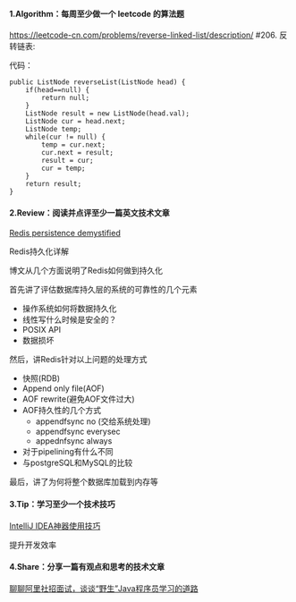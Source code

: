 #### 1.Algorithm：每周至少做一个 leetcode 的算法题

 
https://leetcode-cn.com/problems/reverse-linked-list/description/  #206. 反转链表: 

代码：
```
public ListNode reverseList(ListNode head) {
    if(head==null) {
        return null;
    }
    ListNode result = new ListNode(head.val);
    ListNode cur = head.next;
    ListNode temp;
    while(cur != null) { 
        temp = cur.next;
        cur.next = result;
        result = cur; 
        cur = temp;
    }
    return result;
}
```

#### 2.Review：阅读并点评至少一篇英文技术文章

[Redis persistence demystified](http://oldblog.antirez.com/post/redis-persistence-demystified.html)

Redis持久化详解

博文从几个方面说明了Redis如何做到持久化

首先讲了评估数据库持久层的系统的可靠性的几个元素
- 操作系统如何将数据持久化
- 线性写什么时候是安全的？
- POSIX API
- 数据损坏

然后，讲Redis针对以上问题的处理方式
- 快照(RDB)
- Append only file(AOF)
- AOF rewrite(避免AOF文件过大)
- AOF持久性的几个方式
  - appendfsync no (交给系统处理)
  - appendfsync everysec
  - appednfsync always 
- 对于pipelining有什么不同
- 与postgreSQL和MySQL的比较

最后，讲了为何将整个数据库加载到内存等

#### 3.Tip：学习至少一个技术技巧

[IntelliJ IDEA神器使用技巧](https://www.imooc.com/learn/924)

提升开发效率

#### 4.Share：分享一篇有观点和思考的技术文章

[聊聊阿里社招面试，谈谈“野生”Java程序员学习的道路](http://jm.taobao.org/2018/07/09/%E8%81%8A%E8%81%8A%E9%98%BF%E9%87%8C%E7%A4%BE%E6%8B%9B%E9%9D%A2%E8%AF%95%EF%BC%8C%E8%B0%88%E8%B0%88%E2%80%9C%E9%87%8E%E7%94%9F%E2%80%9DJava%E7%A8%8B%E5%BA%8F%E5%91%98%E5%AD%A6%E4%B9%A0%E7%9A%84%E9%81%93%E8%B7%AF/)